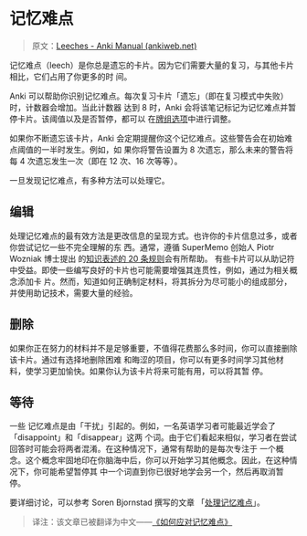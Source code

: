 # 记忆难点

> 原文：[Leeches - Anki Manual (ankiweb.net)](https://docs.ankiweb.net/leeches.html)

<!-- toc -->

记忆难点（leech）是你总是遗忘的卡片。因为它们需要大量的复习，与其他卡片相比，它们占用了你更多的时
间。

Anki 可以帮助你识别记忆难点。每次复习卡片「遗忘」（即在复习模式中失败）时，计数器会增加。当此计数器
达到 8 时，Anki 会将该笔记标记为记忆难点并暂停卡片。该阈值以及是否暂停，都可以
在[牌组选项](deck-options.md)中进行调整。

如果你不断遗忘该卡片，Anki 会定期提醒你这个记忆难点。这些警告会在初始难点阈值的一半时发生。例如，如
果你将警告设置为 8 次遗忘，那么未来的警告将每 4 次遗忘发生一次（即在 12 次、16 次等等）。

一旦发现记忆难点，有多种方法可以处理它。

## 编辑

处理记忆难点的最有效方法是更改信息的呈现方式。也许你的卡片信息过多，或者你尝试记忆一些不完全理解的东
西。通常，遵循 SuperMemo 创始人 Piotr Wozniak 博士提出
的[知识表述的 20 条规则](https://supermemo.guru/wiki/20_rules_of_knowledge_formulation)会有所帮助。
有些卡片可以从助记符中受益。即使一些编写良好的卡片也可能需要增强其连贯性，例如，通过为相关概念添加卡
片。然而，知道如何正确制定材料，将其拆分为尽可能小的组成部分，并使用助记技术，需要大量的经验。

## 删除

如果你正在努力的材料并不是足够重要，不值得花费那么多时间，你可以直接删除该卡片。通过有选择地删除困难
和晦涩的项目，你可以有更多时间学习其他材料，使学习更加愉快。如果你认为该卡片将来可能有用，可以将其暂
停。

## 等待

一些 记忆难点是由「干扰」引起的。例如，一名英语学习者可能最近学会了「disappoint」和「disappear」这两
个词。由于它们看起来相似，学习者在尝试回答时可能会将两者混淆。在这种情况下，通常有帮助的是每次专注于
一个概念。这个概念牢固地印在你脑海中后，你可以开始学习其他概念。因此，在这种情况下，你可能希望暂停其
中一个词直到你已很好地学会另一个，然后再取消暂停。

要详细讨论，可以参考 Soren Bjornstad 撰写的文章
「[处理记忆难点](https://controlaltbackspace.org/leech/)」。

> 译注：该文章已被翻译为中文——[《如何应对记忆难点》](https://zhuanlan.zhihu.com/p/719174183)
